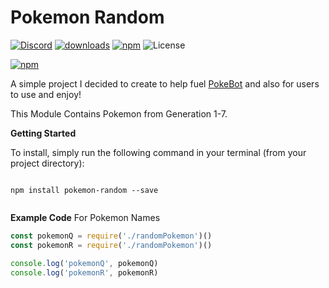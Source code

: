 
# Pokemon Random


[![Discord](https://discordapp.com/api/guilds/304768817526210562/embed.png)](https://discord.gg/TsaGrwg)
[![downloads](https://img.shields.io/npm/dt/pokemon-random.svg)](https://www.npmjs.com/package/pokemon-random)
[![npm](https://img.shields.io/npm/v/pokemon-random.svg)](https://www.npmjs.com/package/pokemon-random)
![License](https://img.shields.io/dub/l/vibe-d.svg)


[![npm](https://nodei.co/npm/pokemon-random.png?downloads=true&downloadRank=true&stars=true)](https://www.npmjs.com/pokemon-random)


A simple project I decided to create to help fuel <a href="https://github.com/Wonder-Toast/pokebot">PokeBot</a> and also for users to use and enjoy!


This Module Contains Pokemon from Generation 1-7.

**Getting Started** 

To install, simply run the following command in your terminal (from your project directory):

```

npm install pokemon-random --save


```




**Example Code** 
For Pokemon Names

```js
const pokemonQ = require('./randomPokemon')()
const pokemonR = require('./randomPokemon')()

console.log('pokemonQ', pokemonQ)
console.log('pokemonR', pokemonR)

```
